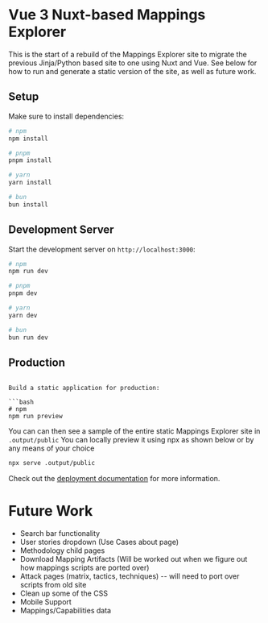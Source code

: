 # Vue 3 Nuxt-based Mappings Explorer

This is the start of a rebuild of the Mappings Explorer site to migrate the previous Jinja/Python based site to one using Nuxt and Vue. 
See below for how to run and generate a static version of the site, as well as future work.

## Setup

Make sure to install dependencies:

```bash
# npm
npm install

# pnpm
pnpm install

# yarn
yarn install

# bun
bun install
```

## Development Server

Start the development server on `http://localhost:3000`:

```bash
# npm
npm run dev

# pnpm
pnpm dev

# yarn
yarn dev

# bun
bun run dev
```

## Production

```

Build a static application for production:

```bash
# npm
npm run preview
```

You can can then see a sample of the entire static Mappings Explorer site in `.output/public`
You can locally preview it using npx as shown below or by any means of your choice
```bash
npx serve .output/public 
```  


Check out the [deployment documentation](https://nuxt.com/docs/getting-started/deployment) for more information.

# Future Work

- Search bar functionality
- User stories dropdown (Use Cases about page)
- Methodology child pages
- Download Mapping Artifacts (Will be worked out when we figure out how mappings scripts are ported over)
- Attack pages (matrix, tactics, techniques) -- will need to port over scripts from old site
- Clean up some of the CSS
- Mobile Support
- Mappings/Capabilities data

